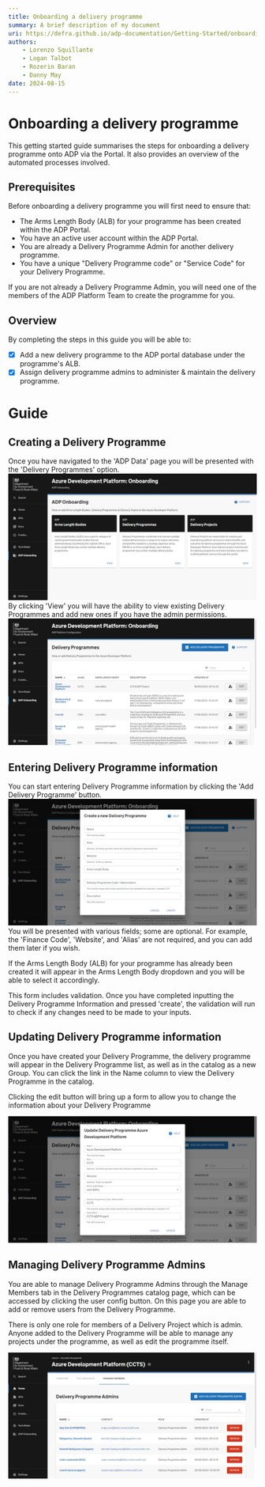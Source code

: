 ```yaml
---
title: Onboarding a delivery programme
summary: A brief description of my document
uri: https://defra.github.io/adp-documentation/Getting-Started/onboarding-a-delivery-programme/
authors:
    - Lorenzo Squillante
    - Logan Talbot
    - Rozerin Baran
    - Danny May
date: 2024-08-15
---
```


# Onboarding a delivery programme

This getting started guide summarises the steps for onboarding a delivery programme onto ADP via the Portal. It also provides an overview of the automated processes involved.

## Prerequisites

Before onboarding a delivery programme you will first need to ensure that:

- The Arms Length Body (ALB) for your programme has been created within the ADP Portal.
- You have an active user account within the ADP Portal.
- You are already a Delivery Programme Admin for another delivery programme.
- You have a unique "Delivery Programme code" or "Service Code" for your Delivery Programme.

If you are not already a Delivery Programme Admin, you will need one of the members of the ADP Platform Team to create the programme for you.

## Overview

By completing the steps in this guide you will be able to:

- [X] Add a new delivery programme to the ADP portal database under the programme's ALB.
- [X] Assign delivery programme admins to administer & maintain the delivery programme.

# Guide

## Creating a Delivery Programme

Once you have navigated to the 'ADP Data' page you will be presented with the 'Delivery Programmes' option. 
![ADP Data](../images/adp-data.png)
By clicking 'View' you will have the ability to view existing Delivery Programmes and add new ones if you have the admin permissions. 
![View Delivery Programmes](../images/adp-view-delivery-programme.png)

## Entering Delivery Programme information

You can start entering Delivery Programme information by clicking the 'Add Delivery Programme' button.
![Add Delivery Programme](../images/adp-create-delivery-programme.png)
You will be presented with various fields; some are optional. For example, the 'Finance Code', 'Website', and 'Alias' are not required, and you can add them later if you wish.

If the Arms Length Body (ALB) for your programme has already been created it will appear in the Arms Length Body dropdown and you will be able to select it accordingly.

This form includes validation. Once you have completed inputting the Delivery Programme Information and pressed 'create', the validation will run to check if any changes need to be made to your inputs.

## Updating Delivery Programme information

Once you have created your Delivery Programme, the delivery programme will appear in the Delivery Programme list, as well as in the catalog as a new Group. You can click the link in the Name column to view the Delivery Programme in the catalog.

Clicking the edit button will bring up a form to allow you to change the information about your Delivery Programme

![Update Delivery Programme](../images/adp-view-edit-delivery-programme.png)

## Managing Delivery Programme Admins

You are able to manage Delivery Programme Admins through the Manage Members tab in the Delivery Programmes catalog page, which can be accessed by clicking the user config button. On this page you are able to add or remove users from the Delivery Programme.

There is only one role for members of a Delivery Project which is admin. Anyone added to the Delivery Programme will be able to manage any projects under the programme, as well as edit the programme itself.

![Edit Delivery Programme Admins](../images/adp-edit-delivery-programme-admins.png)
